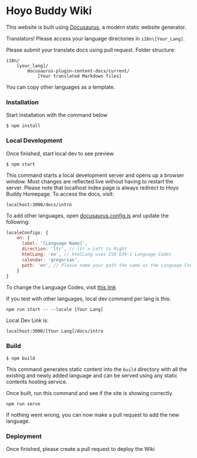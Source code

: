 # Hoyo Buddy Wiki

This website is built using [Docusaurus](https://docusaurus.io/), a modern static website generator.

Translators! Please access your language directories in `i18n\[Your_Lang]`.

Please submit your translate docs using pull request. Folder structure:

```
i18n/
    [your_lang]/
        docusaurus-plugin-content-docs/current/
            [Your translated Markdown files]
```

You can copy other languages as a template.

### Installation

Start installation with the command below

```
$ npm install
```

### Local Development

Once finished, start local dev to see preview

```
$ npm start
```

This command starts a local development server and opens up a browser window. Most changes are reflected live without having to restart the server. Please note that localhost index page is always redirect to Hoyo Buddy Homepage. To access the docs, visit:

```
localhost:3000/docs/intro
```

To add other languages, open [docusaurus.config.js](./docusaurus.config.js) and update the following:

```javascript
localeConfigs: {
    en: {
      label: '[Language Name]',
      direction: 'ltr', // ltr = Left to Right
      htmlLang: 'en', // htmlLang uses ISO 639-1 Language Codes
      calendar: 'gregorian',
      path: 'en', // Please name your path the same as the Language Codes
    }
}
```

To change the Language Codes, visit [this link](https://www.w3schools.com/tags/ref_language_codes.asp)

If you test with other languages, local dev command per lang is this:

```
npm run start -- --locale [Your Lang]
```

Local Dev Link is:

```
localhost:3000/[Your Lang]/docs/intro
```

### Build

```
$ npm build
```

This command generates static content into the `build` directory with all the existing and newly added language and can be served using any static contents hosting service.

Once built, run this command and see if the site is showing correctly.

```
npm run serve
```

If nothing went wrong, you can now make a pull request to add the new language.

### Deployment

Once finished, please create a pull request to deploy the Wiki